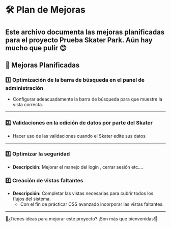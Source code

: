 # 🛠 Plan de Mejoras

Este archivo documenta las mejoras planificadas para el proyecto **Prueba Skater Park**.
Aún hay mucho que pulir 😊
---

## 🚀 Mejoras Planificadas

### 1️⃣ **Optimización de la barra de búsqueda en el panel de administración**
- Configurar adeacuadamente la barra de búsqueda para que muestre la vista correcta.

---

### 2️⃣ **Validaciones en la edición de datos por parte del Skater**
  - Hacer uso de las validaciones cuando el Skater edite sus datos
---

### 3️⃣ **Optimizar la seguridad**
- **Descripción:** Mejorar el manejo del login , cerrar sesión etc....


### 4️⃣ **Creación de vistas faltantes**
- **Descripción:** Completar las vistas necesarias para cubrir todos los flujos del sistema.
    - Con el fin de prácticar CSS avanzado incorporar las vistas faltantes.
---


🍊¿Tienes ideas para mejorar este proyecto? ¡Son más que bienvenidas!🍊

